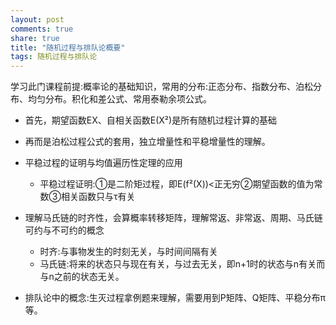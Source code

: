 ```yaml
---
layout: post
comments: true
share: true
title: "随机过程与排队论概要"
tags: 随机过程与排队论
---
```


学习此门课程前提:概率论的基础知识，常用的分布:正态分布、指数分布、泊松分布、均匀分布。积化和差公式、常用泰勒余项公式。  

- 首先，期望函数EX、自相关函数E(X²)是所有随机过程计算的基础

- 再而是泊松过程公式的套用，独立增量性和平稳增量性的理解。

- 平稳过程的证明与均值遍历性定理的应用
   - 平稳过程证明:①是二阶矩过程，即E(f²(X))<正无穷②期望函数的值为常数③相关函数只与τ有关
- 理解马氏链的时齐性，会算概率转移矩阵，理解常返、非常返、周期、马氏链可约与不可约的概念
   - 时齐:与事物发生的时刻无关，与时间间隔有关
   - 马氏链:将来的状态只与现在有关，与过去无关，即n+1时的状态与n有关而与n之前的状态无关。

- 排队论中的概念:生灭过程拿例题来理解，需要用到P矩阵、Q矩阵、平稳分布π等。  